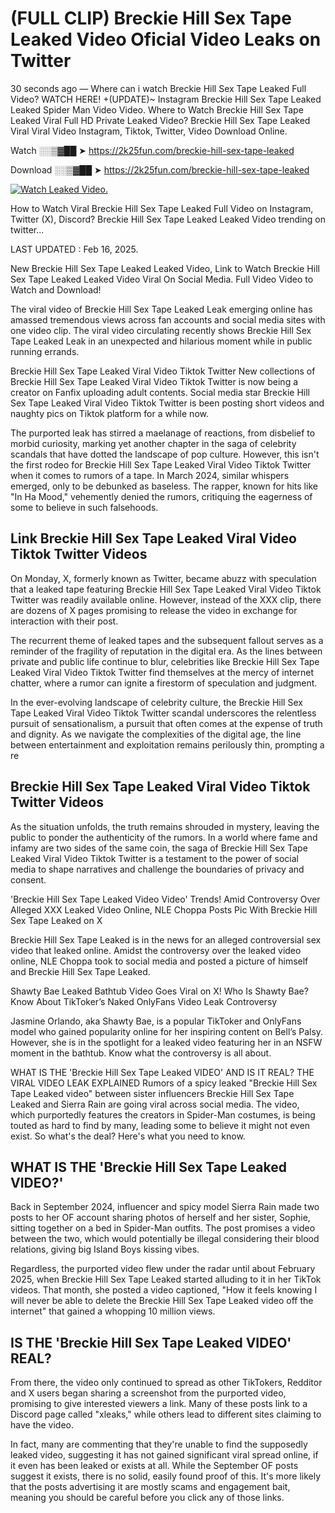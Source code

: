 # (FULL CLIP) Breckie Hill Sex Tape Leaked Video Oficial Video Leaks on Twitter

30 seconds ago — Where can i watch Breckie Hill Sex Tape Leaked Full Video? WATCH HERE! +(UPDATE)~ Instagram Breckie Hill Sex Tape Leaked Leaked Spider Man Video Video. Where to Watch Breckie Hill Sex Tape Leaked Viral Full HD Private Leaked Video? Breckie Hill Sex Tape Leaked Viral Viral Video Instagram, Tiktok, Twitter, Video Download Online.

Watch ░░▒▓██ ➤ https://2k25fun.com/breckie-hill-sex-tape-leaked

Download ░░▒▓██ ➤ https://2k25fun.com/breckie-hill-sex-tape-leaked

[![Watch Leaked Video.](https://miro.medium.com/v2/resize:fit:828/format:webp/1*cilzJN44JGOrTw9NJCrNHA.gif "Watch Leaked Video")](https://2k25fun.com/breckie-hill-sex-tape-leaked)

How to Watch Viral Breckie Hill Sex Tape Leaked Full Video on Instagram, Twitter (X), Discord? Breckie Hill Sex Tape Leaked Leaked Video trending on twitter...

LAST UPDATED : Feb 16, 2025.

New Breckie Hill Sex Tape Leaked Leaked Video, Link to Watch Breckie Hill Sex Tape Leaked Leaked Video Viral On Social Media. Full Video Video to Watch and Download!

The viral video of Breckie Hill Sex Tape Leaked Leak emerging online has amassed tremendous views across fan accounts and social media sites with one video clip. The viral video circulating recently shows Breckie Hill Sex Tape Leaked Leak in an unexpected and hilarious moment while in public running errands.

Breckie Hill Sex Tape Leaked Viral Video Tiktok Twitter New collections of Breckie Hill Sex Tape Leaked Viral Video Tiktok Twitter is now being a creator on Fanfix uploading adult contents. Social media star Breckie Hill Sex Tape Leaked Viral Video Tiktok Twitter is been posting short videos and naughty pics on Tiktok platform for a while now.

The purported leak has stirred a maelanage of reactions, from disbelief to morbid curiosity, marking yet another chapter in the saga of celebrity scandals that have dotted the landscape of pop culture. However, this isn't the first rodeo for Breckie Hill Sex Tape Leaked Viral Video Tiktok Twitter when it comes to rumors of a tape. In March 2024, similar whispers emerged, only to be debunked as baseless. The rapper, known for hits like "In Ha Mood," vehemently denied the rumors, critiquing the eagerness of some to believe in such falsehoods.

## Link Breckie Hill Sex Tape Leaked Viral Video Tiktok Twitter Videos

On Monday, X, formerly known as Twitter, became abuzz with speculation that a leaked tape featuring Breckie Hill Sex Tape Leaked Viral Video Tiktok Twitter was readily available online. However, instead of the XXX clip, there are dozens of X pages promising to release the video in exchange for interaction with their post.

The recurrent theme of leaked tapes and the subsequent fallout serves as a reminder of the fragility of reputation in the digital era. As the lines between private and public life continue to blur, celebrities like Breckie Hill Sex Tape Leaked Viral Video Tiktok Twitter find themselves at the mercy of internet chatter, where a rumor can ignite a firestorm of speculation and judgment.

In the ever-evolving landscape of celebrity culture, the Breckie Hill Sex Tape Leaked Viral Video Tiktok Twitter scandal underscores the relentless pursuit of sensationalism, a pursuit that often comes at the expense of truth and dignity. As we navigate the complexities of the digital age, the line between entertainment and exploitation remains perilously thin, prompting a re

##  Breckie Hill Sex Tape Leaked Viral Video Tiktok Twitter Videos

As the situation unfolds, the truth remains shrouded in mystery, leaving the public to ponder the authenticity of the rumors. In a world where fame and infamy are two sides of the same coin, the saga of Breckie Hill Sex Tape Leaked Viral Video Tiktok Twitter is a testament to the power of social media to shape narratives and challenge the boundaries of privacy and consent.

'Breckie Hill Sex Tape Leaked Video Video' Trends! Amid Controversy Over Alleged XXX Leaked Video Online, NLE Choppa Posts Pic With Breckie Hill Sex Tape Leaked on X

Breckie Hill Sex Tape Leaked is in the news for an alleged controversial sex video that leaked online. Amidst the controversy over the leaked video online, NLE Choppa took to social media and posted a picture of himself and Breckie Hill Sex Tape Leaked.

Shawty Bae Leaked Bathtub Video Goes Viral on X! Who Is Shawty Bae? Know About TikToker’s Naked OnlyFans Video Leak Controversy

Jasmine Orlando, aka Shawty Bae, is a popular TikToker and OnlyFans model who gained popularity online for her inspiring content on Bell’s Palsy. However, she is in the spotlight for a leaked video featuring her in an NSFW moment in the bathtub. Know what the controversy is all about.

WHAT IS THE 'Breckie Hill Sex Tape Leaked VIDEO' AND IS IT REAL? THE VIRAL VIDEO LEAK EXPLAINED Rumors of a spicy leaked "Breckie Hill Sex Tape Leaked video" between sister influencers Breckie Hill Sex Tape Leaked and Sierra Rain are going viral across social media. The video, which purportedly features the creators in Spider-Man costumes, is being touted as hard to find by many, leading some to believe it might not even exist. So what's the deal? Here's what you need to know.

## WHAT IS THE 'Breckie Hill Sex Tape Leaked VIDEO?'

Back in September 2024, influencer and spicy model Sierra Rain made two posts to her OF account sharing photos of herself and her sister, Sophie, sitting together on a bed in Spider-Man outfits. The post promises a video between the two, which would potentially be illegal considering their blood relations, giving big Island Boys kissing vibes.

Regardless, the purported video flew under the radar until about February 2025, when Breckie Hill Sex Tape Leaked started alluding to it in her TikTok videos. That month, she posted a video captioned, "How it feels knowing I will never be able to delete the Breckie Hill Sex Tape Leaked video off the internet" that gained a whopping 10 million views.

## IS THE 'Breckie Hill Sex Tape Leaked VIDEO' REAL?

From there, the video only continued to spread as other TikTokers, Redditor and X users began sharing a screenshot from the purported video, promising to give interested viewers a link. Many of these posts link to a Discord page called "xleaks," while others lead to different sites claiming to have the video.

In fact, many are commenting that they're unable to find the supposedly leaked video, suggesting it has not gained significant viral spread online, if it even has been leaked or exists at all. While the September OF posts suggest it exists, there is no solid, easily found proof of this. It's more likely that the posts advertising it are mostly scams and engagement bait, meaning you should be careful before you click any of those links.